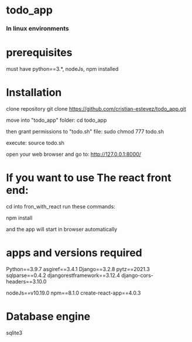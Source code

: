 # todo_app

### In linux environments

# prerequisites
must have python==3.*, nodeJs, npm installed 

# Installation 
clone repository
    git clone https://github.com/cristian-estevez/todo_app.git

move into "todo_app" folder:
    cd todo_app

then grant permissions to "todo.sh" file:
    sudo chmod 777 todo.sh

execute:
    source todo.sh

open your web browser and go to:
    http://127.0.0.1:8000/

# If you want to use The react front end:
cd into fron_with_react
run these commands:

npm install

and the app will start in browser automatically

# apps and versions required
Python==3.9.7
asgiref==3.4.1
Django==3.2.8
pytz==2021.3
sqlparse==0.4.2
djangorestframework==3.12.4
django-cors-headers==3.10.0


nodeJs==v10.19.0
npm==8.1.0
create-react-app==4.0.3

# Database engine 
sqlite3
